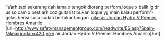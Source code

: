 “a’arh.tapi sekarang dah lama x tengok diorang perform.loque x balik lg dr us so cam x best arh coz guitarist bukan loque yg main kalau perform”-gelas berisi susu sudah bertukar tangan.
 <a href="http://www.safetymanagementgroup.com/readwrite/ES.asp?Spain-Nikeairjordan=420" >nike air Jordan Hydro V Premier Hombres Amarillo</a>
[url=http://www.safetymanagementgroup.com/readwrite/ES.asp?Spain-Nikeairjordan=420]nike air Jordan Hydro V Premier Hombres Amarillo[/url]